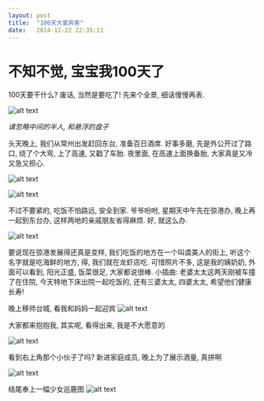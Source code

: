 ```yaml
---
layout: post
title:  "100天大宴宾客"
date:   2014-12-22 22:35:11
---
```

不知不觉, 宝宝我100天了
=======
100天要干什么? 废话, 当然是要吃了!
先来个全景, 细话慢慢再表.

![alt text][1]

*请忽略中间的半人, 和悬浮的盘子*

头天晚上, 我们从常州出发赶回东台, 准备百日酒席. 好事多磨, 先是外公开过了路口, 绕了个大弯, 上了高速, 又戳了车胎. 夜里面, 在高速上面换备胎, 大家真是又冷又急又担心.

![alt text][2]

![alt text][3]

不过不要紧的, 吃饭不怕路远, 安全到家. 爷爷吩咐, 星期天中午先在弶港办, 晚上再一起到东台办, 这样两地的亲戚朋友省得麻烦. 好, 就这么办.

![alt text][4]

要说现在弶港发展得还真是变样, 我们吃饭的地方在一个叫虞美人的街上, 听这个名字就是吃海鲜的地方, 得, 我们就在龙虾店吃. 可惜照片不多, 这是我的姨奶奶, 外面可以看到, 阳光正盛, 饭菜很足, 大家都说很棒. 小插曲: 老婆太太这两天刚被车撞了在住院, 今天特地下床出院一起吃饭的, 还有三婆太太, 四婆太太, 希望他们健康长寿!

晚上移师台城, 看我和妈妈一起迎宾
![alt text][5]

大家都来抱抱我, 其实呢, 看得出来, 我是不大愿意的

![alt text][6]

看到右上角那个小伙子了吗? 新进家庭成员, 晚上为了展示酒量, 真拼啊

![alt text][7]

结尾奉上一幅少女巡鹿图
![alt text][8]


  [1]: http://pic.yupoo.com/moxigan/EiGqcrM4/medish.jpg
  [2]: http://pic.yupoo.com/moxigan/EiGpxv4u/medium.jpg
  [3]: http://pic.yupoo.com/moxigan/EiGq0sVD/medium.jpg
  [4]: http://pic.yupoo.com/moxigan/EiGrG1Da/medium.jpg
  [5]: http://pic.yupoo.com/moxigan/EiGpM0xO/medium.jpg
  [6]: http://pic.yupoo.com/moxigan/EiGrD45f/medium.jpg
  [7]: http://pic.yupoo.com/moxigan/EiGq9ywL/medium.jpg
  [8]: http://pic.yupoo.com/moxigan/EiGrNN2N/medium.jpg
